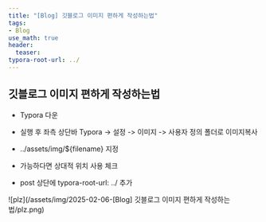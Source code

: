 ```yaml
---
title: "[Blog] 깃블로그 이미지 편하게 작성하는법"
tags: 
- Blog
use_math: true
header: 
  teaser: 
typora-root-url: ../
---
```


## 깃블로그 이미지 편하게 작성하는법

- Typora 다운

- 실행 후 좌측 상단바 Typora -> 설정 -> 이미지 -> 사용자 정의 폴더로 이미지복사

- ../assets/img/${filename} 지정 

- 가능하다면 상대적 위치 사용 체크

- post 상단에 typora-root-url: ../ 추가

![plz](/assets/img/2025-02-06-[Blog] 깃블로그 이미지 편하게 작성하는법/plz.png)

